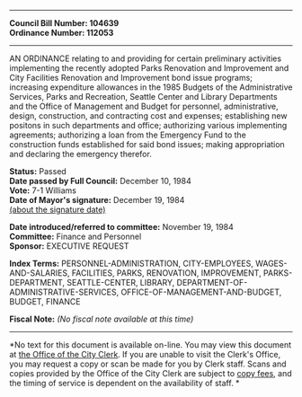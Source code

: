 * * * * *  
  
**Council Bill Number: [](#h0)[](#h2)104639**   
**Ordinance Number: 112053**  
  
* * * * *  
  
AN ORDINANCE relating to and providing for certain preliminary activities implementing the recently adopted Parks Renovation and Improvement and City Facilities Renovation and Improvement bond issue programs; increasing expenditure allowances in the 1985 Budgets of the Administrative Services, Parks and Recreation, Seattle Center and Library Departments and the Office of Management and Budget for personnel, administrative, design, construction, and contracting cost and expenses; establishing new positons in such departments and office; authorizing various implementing agreements; authorizing a loan from the Emergency Fund to the construction funds established for said bond issues; making appropriation and declaring the emergency therefor.  
  
**Status:** Passed   
**Date passed by Full Council:** December 10, 1984   
**Vote:** 7-1 Williams   
**Date of Mayor's signature:** December 19, 1984   
[(about the signature date)](/~public/approvaldate.htm)   
  
  
**Date introduced/referred to committee:** November 19, 1984   
**Committee:** Finance and Personnel   
**Sponsor:** EXECUTIVE REQUEST   
  
**Index Terms:** PERSONNEL-ADMINISTRATION, CITY-EMPLOYEES, WAGES-AND-SALARIES, FACILITIES, PARKS, RENOVATION, IMPROVEMENT, PARKS-DEPARTMENT, SEATTLE-CENTER, LIBRARY, DEPARTMENT-OF-ADMINISTRATIVE-SERVICES, OFFICE-OF-MANAGEMENT-AND-BUDGET, BUDGET, FINANCE  
  
**Fiscal Note:** *(No fiscal note available at this time)*  
  
* * * * *  
  
*No text for this document is available on-line. You may view this document at [the Office of the City Clerk](http://www.seattle.gov/leg/clerk/contactUs.htm). If you are unable to visit the Clerk's Office, you may request a copy or scan be made for you by Clerk staff. Scans and copies provided by the Office of the City Clerk are subject to [copy fees](http://clerk.seattle.gov/~public/clerkfees.htm), and the timing of service is dependent on the availability of staff. *  
  
  
